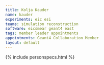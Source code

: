 ```yaml
---
title: Kolja Kauder
name: kauder
experiments: eic esi
teams: simulation reconstruction
software: eicsmear geant4 east
tags: member leader appointments
appointments: Geant4 Collaboration Member
layout: default
---
```


{% include personspecs.html %}
